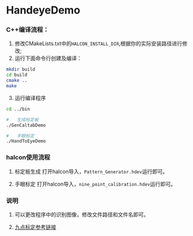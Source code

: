 # HandeyeDemo
### C++编译流程：
1. 修改CMakeLists.txt中的<code>HALCON_INSTALL_DIR</code>,根据你的实际安装路径进行修改;
2. 运行下面命令行创建及编译：
```bash
mkdir build
cd build
cmake ..
make
```

3. 运行编译程序
```bash
cd ../bin

#   生成标定板
./GenCaltabDemo

#   手眼标定
./HandToEyeDemo
```

### halcon使用流程
1. 标定板生成
打开halcon导入，<code>Pattern_Generator.hdev</code>运行即可。

2. 手眼标定
打开halcon导入，<code>nine_point_calibration.hdev</code>运行即可。

### 说明
1. 可以更改程序中的识别图像，修改文件路径和文件名即可。

2. [九点标定参考链接](https://zhuanlan.zhihu.com/p/391938754)


